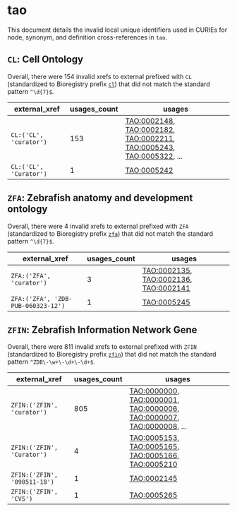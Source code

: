 # tao

This document details the invalid local unique identifiers used in CURIEs
for node, synonym, and definition cross-references in `tao`.


## `CL`: Cell Ontology

Overall, there were 154 invalid
xrefs to external prefixed with `CL` (standardized to Bioregistry
prefix [`cl`](https://bioregistry.io/cl)) that
did not match the standard pattern `^\d{7}$`.

| external_xref          |   usages_count | usages                                                                                                                                                                                                                                                             |
|------------------------|----------------|--------------------------------------------------------------------------------------------------------------------------------------------------------------------------------------------------------------------------------------------------------------------|
| `CL:('CL', 'curator')` |            153 | [TAO:0002148](https://bioregistry.io/TAO:0002148), [TAO:0002182](https://bioregistry.io/TAO:0002182), [TAO:0002211](https://bioregistry.io/TAO:0002211), [TAO:0005243](https://bioregistry.io/TAO:0005243), [TAO:0005322](https://bioregistry.io/TAO:0005322), ... |
| `CL:('CL', 'Curator')` |              1 | [TAO:0005242](https://bioregistry.io/TAO:0005242)                                                                                                                                                                                                                  |

## `ZFA`: Zebrafish anatomy and development ontology

Overall, there were 4 invalid
xrefs to external prefixed with `ZFA` (standardized to Bioregistry
prefix [`zfa`](https://bioregistry.io/zfa)) that
did not match the standard pattern `^\d{7}$`.

| external_xref                      |   usages_count | usages                                                                                                                                                  |
|------------------------------------|----------------|---------------------------------------------------------------------------------------------------------------------------------------------------------|
| `ZFA:('ZFA', 'curator')`           |              3 | [TAO:0002135](https://bioregistry.io/TAO:0002135), [TAO:0002136](https://bioregistry.io/TAO:0002136), [TAO:0002141](https://bioregistry.io/TAO:0002141) |
| `ZFA:('ZFA', 'ZDB-PUB-060323-12')` |              1 | [TAO:0005245](https://bioregistry.io/TAO:0005245)                                                                                                       |

## `ZFIN`: Zebrafish Information Network Gene

Overall, there were 811 invalid
xrefs to external prefixed with `ZFIN` (standardized to Bioregistry
prefix [`zfin`](https://bioregistry.io/zfin)) that
did not match the standard pattern `^ZDB\-\w+\-\d+\-\d+$`.

| external_xref                |   usages_count | usages                                                                                                                                                                                                                                                             |
|------------------------------|----------------|--------------------------------------------------------------------------------------------------------------------------------------------------------------------------------------------------------------------------------------------------------------------|
| `ZFIN:('ZFIN', 'curator')`   |            805 | [TAO:0000000](https://bioregistry.io/TAO:0000000), [TAO:0000001](https://bioregistry.io/TAO:0000001), [TAO:0000006](https://bioregistry.io/TAO:0000006), [TAO:0000007](https://bioregistry.io/TAO:0000007), [TAO:0000008](https://bioregistry.io/TAO:0000008), ... |
| `ZFIN:('ZFIN', 'Curator')`   |              4 | [TAO:0005153](https://bioregistry.io/TAO:0005153), [TAO:0005165](https://bioregistry.io/TAO:0005165), [TAO:0005166](https://bioregistry.io/TAO:0005166), [TAO:0005210](https://bioregistry.io/TAO:0005210)                                                         |
| `ZFIN:('ZFIN', '090511-18')` |              1 | [TAO:0002145](https://bioregistry.io/TAO:0002145)                                                                                                                                                                                                                  |
| `ZFIN:('ZFIN', 'CVS')`       |              1 | [TAO:0005265](https://bioregistry.io/TAO:0005265)                                                                                                                                                                                                                  |


